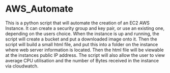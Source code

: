 # AWS_Automate

This is a python script that will automate the creation of an EC2 AWS Instance. It can create a security group and key pair, or use an existing one, depending on the users choice.
When the instance is up and running, the script will create a bucket and put a downloaded image onto it. Then the script will build a small html file, and put this into a
folder on the instance where web server information is located. Then the html file will be viewable at the instances public IP address. The script will also allow the user to
view average CPU utilisation and the number of Bytes received in the instance via cloudwatch. 
